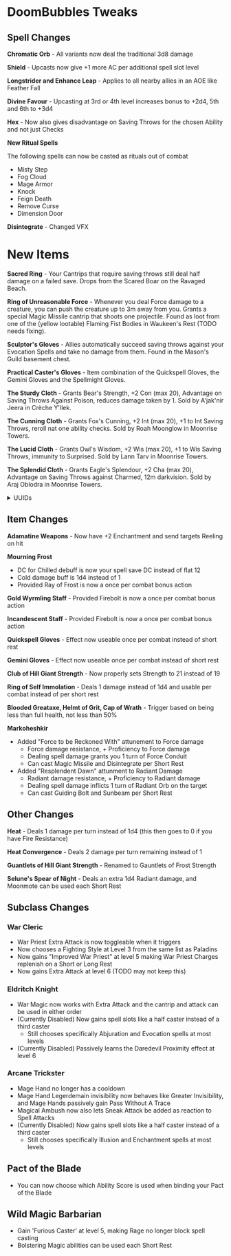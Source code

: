 # DoomBubbles Tweaks

## Spell Changes

**Chromatic Orb** - All variants now deal the traditional 3d8 damage

**Shield** - Upcasts now give +1 more AC per additional spell slot level

**Longstrider and Enhance Leap** - Applies to all nearby allies in an AOE like Feather Fall

**Divine Favour** - Upcasting at 3rd or 4th level increases bonus to +2d4, 5th and 6th to +3d4

**Hex** - Now also gives disadvantage on Saving Throws for the chosen Ability and not just Checks

**New Ritual Spells**

The following spells can now be casted as rituals out of combat

- Misty Step
- Fog Cloud
- Mage Armor
- Knock
- Feign Death
- Remove Curse
- Dimension Door 

**Disintegrate** - Changed VFX

# New Items

**Sacred Ring** - Your Cantrips that require saving throws still deal half damage on a failed save. Drops from the Scared Boar on the Ravaged Beach.

**Ring of Unreasonable Force** - Whenever you deal Force damage to a creature, you can push the creature up to 3m away from you. Grants a special Magic Missile cantrip that shoots one projectile. Found as loot from one of the (yellow lootable) Flaming Fist Bodies in Waukeen's Rest (TODO needs fixing).

**Sculptor's Gloves** - Allies automatically succeed saving throws against your Evocation Spells and take no damage from them. Found in the Mason's Guild basement chest.

**Practical Caster's Gloves** - Item combination of the Quickspell Gloves, the Gemini Gloves and the Spellmight Gloves.

**The Sturdy Cloth** - Grants Bear's Strength, +2 Con (max 20), Advantage on Saving Throws Against Poison, reduces damage taken by 1. Sold by A'jak'nir Jeera in Crèche Y'llek.

**The Cunning Cloth** - Grants Fox's Cunning, +2 Int (max 20), +1 to Int Saving Throws, reroll nat one ability checks. Sold by Roah Moonglow in Moonrise Towers.

**The Lucid Cloth** - Grants Owl's Wisdom, +2 Wis (max 20), +1 to Wis Saving Throws, immunity to Surprised. Sold by Lann Tarv in Moonrise Towers.

**The Splendid Cloth** - Grants Eagle's Splendour, +2 Cha (max 20), Advantage on Saving Throws against Charmed, 12m darkvision. Sold by Araj Oblodra in Moonrise Towers.

<details>
<summary>UUIDs</summary>

| UID                      | UUID                                   |
| ------------------------ | -------------------------------------- |
| `DBT_SacredRing`         | `c242c2c3-e372-4469-a7d3-58c096fb2ae1` |
| `DBT_ForceRing`          | `b52d175d-cf4a-40ae-bf0b-4858e83026ef` |
| `DBT_SculptorsGloves`    | `55632913-80bc-44a1-9b86-259b159a253c` |
| `DBT_Spell_Combo_Gloves` | `a3ba9ffb-1c74-4a2a-8b0f-4a8e30fbb0fd` |
| `DBT_CON_Cloth`          | `53bc0e86-12b9-4a87-bc29-8ed71d9b7003` |
| `DBT_INT_Cloth`          | `092c5cd7-a19b-4d0f-bbbf-553170020a4b` |
| `DBT_WIS_Cloth`          | `f1771efc-df41-4236-bf40-103a98811e6c` |
| `DBT_CHA_Cloth`          | `78c45258-8bec-40da-9d7b-cfa61dbbf9da` |

</details>

## Item Changes

**Adamatine Weapons** - Now have +2 Enchantment and send targets Reeling on hit

**Mourning Frost**
 - DC for Chilled debuff is now your spell save DC instead of flat 12
 - Cold damage buff is 1d4 instead of 1
 - Provided Ray of Frost is now a once per combat bonus action

**Gold Wyrmling Staff** - Provided Firebolt is now a once per combat bonus action

**Incandescent Staff** - Provided Firebolt is now a once per combat bonus action

**Quickspell Gloves** - Effect now useable once per combat instead of short rest

**Gemini Gloves** - Effect now useable once per combat instead of short rest

**Club of Hill Giant Strength** - Now properly sets Strength to 21 instead of 19

**Ring of Self Immolation** - Deals 1 damage instead of 1d4 and usable per combat instead of per short rest

**Blooded Greataxe, Helmt of Grit, Cap of Wrath** - Trigger based on being less than full health, not less than 50%

**Markoheshkir**

- Added "Force to be Reckoned With" attunement to Force damage
  - Force damage resistance, + Proficiency to Force damage
  - Dealing spell damage grants you 1 turn of Force Conduit
  - Can cast Magic Missile and Disintegrate per Short Rest
- Added "Resplendent Dawn" attunment to Radiant Damage
  - Radiant damage resistance, + Proficiency to Radiant damage
  - Dealing spell damage inflicts 1 turn of Radiant Orb on the target
  - Can cast Guiding Bolt and Sunbeam per Short Rest

## Other Changes

**Heat** - Deals 1 damage per turn instead of 1d4 (this then goes to 0 if you have Fire Resistance)

**Heat Convergence** - Deals 2 damage per turn remaining instead of 1

**Guantlets of Hill Giant Strength** - Renamed to Gauntlets of Frost Strength

**Selune's Spear of Night** - Deals an extra 1d4 Radiant damage, and Moonmote can be used each Short Rest

## Subclass Changes

### War Cleric

- War Priest Extra Attack is now toggleable when it triggers
- Now chooses a Fighting Style at Level 3 from the same list as Paladins
- Now gains "Improved War Priest" at level 5 making War Priest Charges replenish on a Short or Long Rest
- Now gains Extra Attack at level 6 (TODO may not keep this)

### Eldritch Knight

- War Magic now works with Extra Attack and the cantrip and attack can be used in either order
- (Currently Disabled) Now gains spell slots like a half caster instead of a third caster
  - Still chooses specifically Abjuration and Evocation spells at most levels
- (Currently Disabled) Passively learns the Daredevil Proximity effect at level 6

### Arcane Trickster

- Mage Hand no longer has a cooldown
- Mage Hand Legerdemain invisibility now behaves like Greater Invisibility, and Mage Hands passively gain Pass Without A Trace
- Magical Ambush now also lets Sneak Attack be added as reaction to Spell Attacks
- (Currently Disabled) Now gains spell slots like a half caster instead of a third caster
  - Still chooses specifically Illusion and Enchantment spells at most levels

## Pact of the Blade

- You can now choose which Ability Score is used when binding your Pact of the Blade

## Wild Magic Barbarian

- Gain 'Furious Caster' at level 5, making Rage no longer block spell casting 
- Bolstering Magic abilities can be used each Short Rest